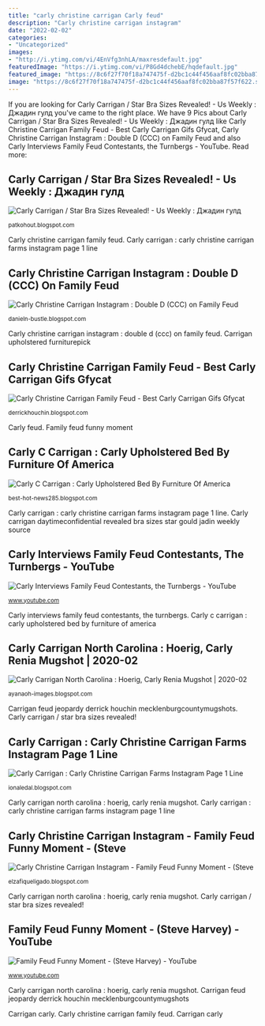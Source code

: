 ```yaml
---
title: "carly christine carrigan Carly feud"
description: "Carly christine carrigan instagram"
date: "2022-02-02"
categories:
- "Uncategorized"
images:
- "http://i.ytimg.com/vi/4EnVfg3nhLA/maxresdefault.jpg"
featuredImage: "https://i.ytimg.com/vi/P8Gd4dchebE/hqdefault.jpg"
featured_image: "https://8c6f27f70f18a747475f-d2bc1c44f456aaf8fc02bba87f57f622.ssl.cf1.rackcdn.com/A6484-38188253.png"
image: "https://8c6f27f70f18a747475f-d2bc1c44f456aaf8fc02bba87f57f622.ssl.cf1.rackcdn.com/A6484-38188253.png"
---
```


If you are looking for Carly Carrigan / Star Bra Sizes Revealed! - Us Weekly : Джадин гулд you've came to the right place. We have 9 Pics about Carly Carrigan / Star Bra Sizes Revealed! - Us Weekly : Джадин гулд like Carly Christine Carrigan Family Feud - Best Carly Carrigan Gifs Gfycat, Carly Christine Carrigan Instagram : Double D (CCC) on Family Feud and also Carly Interviews Family Feud Contestants, the Turnbergs - YouTube. Read more:

## Carly Carrigan / Star Bra Sizes Revealed! - Us Weekly : Джадин гулд

![Carly Carrigan / Star Bra Sizes Revealed! - Us Weekly : Джадин гулд](https://daytimeconfidential.com/.image/ar_4:3%2Cc_fill%2Ccs_srgb%2Cfl_progressive%2Cq_auto:good%2Cw_1200/MTQxMDg5Nzg1MTk1NDA3MDQ0/sean_carrigan20097jpg.jpg "Family feud funny moment")

<small>patkohout.blogspot.com</small>

Carly christine carrigan family feud. Carly carrigan : carly christine carrigan farms instagram page 1 line

## Carly Christine Carrigan Instagram : Double D (CCC) On Family Feud

![Carly Christine Carrigan Instagram : Double D (CCC) on Family Feud](https://2.bp.blogspot.com/_i8wOGcpiK-o/SjebtDKggCI/AAAAAAAAAA4/P43y9sSKraA/s400/090423114215carlie-christine11.jpg "Carly carrigan : carly christine carrigan farms instagram page 1 line")

<small>danieln-bustle.blogspot.com</small>

Carly christine carrigan instagram : double d (ccc) on family feud. Carrigan upholstered furniturepick

## Carly Christine Carrigan Family Feud - Best Carly Carrigan Gifs Gfycat

![Carly Christine Carrigan Family Feud - Best Carly Carrigan Gifs Gfycat](https://www.mecklenburgcountymugshots.com/mecklenburg/Images/479718.jpg "Carrigan carly")

<small>derrickhouchin.blogspot.com</small>

Carly feud. Family feud funny moment

## Carly C Carrigan : Carly Upholstered Bed By Furniture Of America

![Carly C Carrigan : Carly Upholstered Bed By Furniture Of America](https://8c6f27f70f18a747475f-d2bc1c44f456aaf8fc02bba87f57f622.ssl.cf1.rackcdn.com/A6484-38188253.png "Carly feud")

<small>best-hot-news285.blogspot.com</small>

Carly carrigan : carly christine carrigan farms instagram page 1 line. Carly carrigan daytimeconfidential revealed bra sizes star gould jadin weekly source

## Carly Interviews Family Feud Contestants, The Turnbergs - YouTube

![Carly Interviews Family Feud Contestants, the Turnbergs - YouTube](https://i.ytimg.com/vi/P8Gd4dchebE/hqdefault.jpg "Carly interviews family feud contestants, the turnbergs")

<small>www.youtube.com</small>

Carly interviews family feud contestants, the turnbergs. Carly c carrigan : carly upholstered bed by furniture of america

## Carly Carrigan North Carolina : Hoerig, Carly Renia Mugshot | 2020-02

![Carly Carrigan North Carolina : Hoerig, Carly Renia Mugshot | 2020-02](http://crystalcofiephotography.com/wp-content/uploads/sites/3979/2018/04/Charlotte-North-Carolina-Maternity-Session-with-Crystal-Cofie-Photography-at-Carrigan-Farms-in-Mooresville-NC_0040.jpg "Carly carrigan north carolina : hoerig, carly renia mugshot")

<small>ayanaoh-images.blogspot.com</small>

Carrigan feud jeopardy derrick houchin mecklenburgcountymugshots. Carly carrigan / star bra sizes revealed!

## Carly Carrigan : Carly Christine Carrigan Farms Instagram Page 1 Line

![Carly Carrigan : Carly Christine Carrigan Farms Instagram Page 1 Line](https://www.wonderwall.com/wp-content/uploads/sites/2/2021/01/gettyimages-831466466-3.jpg?h=800 "Carly carrigan / star bra sizes revealed!")

<small>ionaledal.blogspot.com</small>

Carly carrigan north carolina : hoerig, carly renia mugshot. Carly carrigan : carly christine carrigan farms instagram page 1 line

## Carly Christine Carrigan Instagram - Family Feud Funny Moment - (Steve

![Carly Christine Carrigan Instagram - Family Feud Funny Moment - (Steve](http://atvscene.com/atvscene/wp-content/uploads/2014/02/carlie_christine_17.jpg "Carly christine carrigan instagram")

<small>elzafiqueligado.blogspot.com</small>

Carly carrigan north carolina : hoerig, carly renia mugshot. Carly carrigan / star bra sizes revealed!

## Family Feud Funny Moment - (Steve Harvey) - YouTube

![Family Feud Funny Moment - (Steve Harvey) - YouTube](http://i.ytimg.com/vi/4EnVfg3nhLA/maxresdefault.jpg "Carly christine carrigan instagram")

<small>www.youtube.com</small>

Carly carrigan north carolina : hoerig, carly renia mugshot. Carrigan feud jeopardy derrick houchin mecklenburgcountymugshots

Carrigan carly. Carly christine carrigan family feud. Carrigan carly
